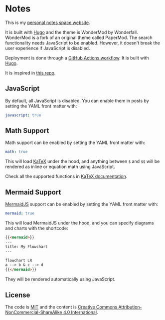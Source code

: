 # Notes

This is my [personal notes space website](https://guilospanck.github.io/notes).

It is built with [Hugo] and the theme is WonderMod by Wonderfall. WonderMod is a fork of an original theme called PaperMod. The search functionality needs JavaScript to be enabled. However, it doesn't break the user experience if JavaScript is disabled.

Deployment is done through a [GitHub Actions workflow]. It is built with [Hugo].

[Hugo]: https://gohugo.io/
[GitHub Actions workflow]: https://github.com/Guilospanck/notes/tree/main/.github/workflows

It is inspired in [this repo](https://github.com/storopoli/storopoli.github.io).

## JavaScript

By default, all JavaScript is disabled.
You can enable them in posts by setting the YAML front matter with:

```yaml
javascript: true
```

## Math Support

Math support can be enabled by setting the YAML front matter with:

```yaml
math: true
```

This will load [KaTeX](https://katex.org/) under the hood,
and anything between `$` and `$$` will be rendered as inline or equation math
using JavaScript.

Check all the supported functions in [KaTeX documentation](https://katex.org/docs/supported).

## Mermaid Support

[MermaidJS](https://mermaid.js.org/) support can be enabled by setting the YAML front matter with:

```yaml
mermaid: true
```

This will load MermaidJS under the hood,
and you can specify diagrams and charts with the shortcode:

```md
{{<mermaid>}}
---
title: My Flowchart
---

flowchart LR
a --> b & c --> d
{{</mermaid>}}
```

They will be rendered automatically using JavaScript.

## License

The code is [MIT](https://mit-license.org/)
and the content is [Creative Commons Attribution-NonCommercial-ShareAlike 4.0 International][cc-by-nc-sa].

[cc-by-nc-sa]: http://creativecommons.org/licenses/by-nc-sa/4.0/
